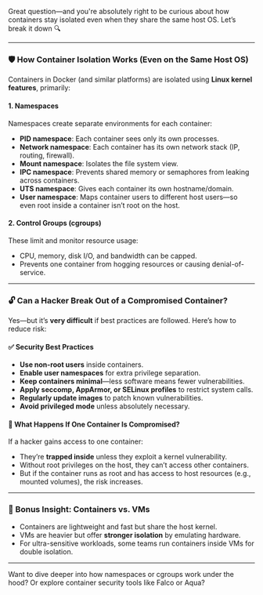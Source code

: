 Great question—and you're absolutely right to be curious about how containers stay isolated even when they share the same host OS. Let’s break it down 🔍

---

### 🛡️ How Container Isolation Works (Even on the Same Host OS)

Containers in Docker (and similar platforms) are isolated using **Linux kernel features**, primarily:

#### 1. **Namespaces**
Namespaces create separate environments for each container:
- **PID namespace**: Each container sees only its own processes.
- **Network namespace**: Each container has its own network stack (IP, routing, firewall).
- **Mount namespace**: Isolates the file system view.
- **IPC namespace**: Prevents shared memory or semaphores from leaking across containers.
- **UTS namespace**: Gives each container its own hostname/domain.
- **User namespace**: Maps container users to different host users—so even root inside a container isn’t root on the host.

#### 2. **Control Groups (cgroups)**
These limit and monitor resource usage:
- CPU, memory, disk I/O, and bandwidth can be capped.
- Prevents one container from hogging resources or causing denial-of-service.

---

### 🔓 Can a Hacker Break Out of a Compromised Container?

Yes—but it’s **very difficult** if best practices are followed. Here’s how to reduce risk:

#### ✅ Security Best Practices
- **Use non-root users** inside containers.
- **Enable user namespaces** for extra privilege separation.
- **Keep containers minimal**—less software means fewer vulnerabilities.
- **Apply seccomp, AppArmor, or SELinux profiles** to restrict system calls.
- **Regularly update images** to patch known vulnerabilities.
- **Avoid privileged mode** unless absolutely necessary.

#### 🧨 What Happens If One Container Is Compromised?
If a hacker gains access to one container:
- They’re **trapped inside** unless they exploit a kernel vulnerability.
- Without root privileges on the host, they can’t access other containers.
- But if the container runs as root and has access to host resources (e.g., mounted volumes), the risk increases.

---

### 🧠 Bonus Insight: Containers vs. VMs
- Containers are lightweight and fast but share the host kernel.
- VMs are heavier but offer **stronger isolation** by emulating hardware.
- For ultra-sensitive workloads, some teams run containers inside VMs for double isolation.

---

Want to dive deeper into how namespaces or cgroups work under the hood? Or explore container security tools like Falco or Aqua?
